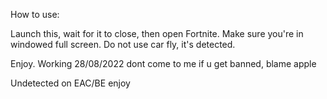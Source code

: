 How to use:


Launch this, wait for it to close, then open Fortnite.
Make sure you're in windowed full screen.
Do not use car fly, it's detected.

Enjoy. Working 28/08/2022
dont come to me if u get banned, blame apple

Undetected on EAC/BE
enjoy
